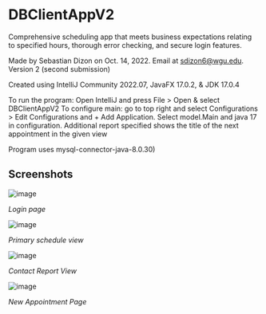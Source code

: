 # DBClientAppV2 
Comprehensive scheduling app that meets business expectations relating to specified hours, thorough error checking, and secure login features. 

Made by Sebastian Dizon on Oct. 14, 2022. Email at sdizon6@wgu.edu. Version 2 (second submission)

Created using IntelliJ Community 2022.07, JavaFX 17.0.2, & JDK 17.0.4

To run the program: 
Open IntelliJ and press File > Open & select DBClientAppV2
To configure main: go to top right and select Configurations > Edit Configurations and + Add Application. Select model.Main and java 17 in configuration.
Additional report specified shows the title of the next appointment in the given view

Program uses mysql-connector-java-8.0.30)

## Screenshots
![image](https://github.com/sebastiandizon/DBClientAppV3/assets/116120068/b21f9a72-7877-4108-8341-3a98afffdb92)

*Login page*


![image](https://github.com/sebastiandizon/DBClientAppV3/assets/116120068/200977a1-e095-4b24-bbaa-4ff279e05e4b)

*Primary schedule view*


![image](https://github.com/sebastiandizon/DBClientAppV3/assets/116120068/823d8aad-bd06-4d84-87bf-55023b5131d4)

*Contact Report View*


![image](https://github.com/sebastiandizon/DBClientAppV3/assets/116120068/ebe55769-934d-488b-af09-414b252c4895)

*New Appointment Page*
